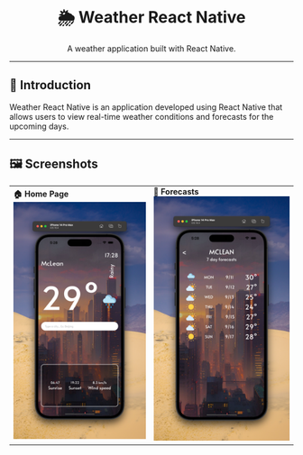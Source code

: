 <div align="center">

# 🌦 Weather React Native

A weather application built with React Native.

</div>

---

## 📖 Introduction

Weather React Native is an application developed using React Native that allows users to view real-time weather conditions and forecasts for the upcoming days.

---

## 🖼 Screenshots

<div align="center">
<table>
<tr>
<td>
<strong> 🏠 Home Page</strong><br>
<img src="assets/Home.png" alt="Home page Screenshot" width="300px"/>
</td>

 
<td>
<strong> 🔮 Forecasts</strong><br>
<img src="assets/Forecasts.png" alt="Forecasts Screenshot" width="300px"/>
</td>
</tr>
</table>
</div>
